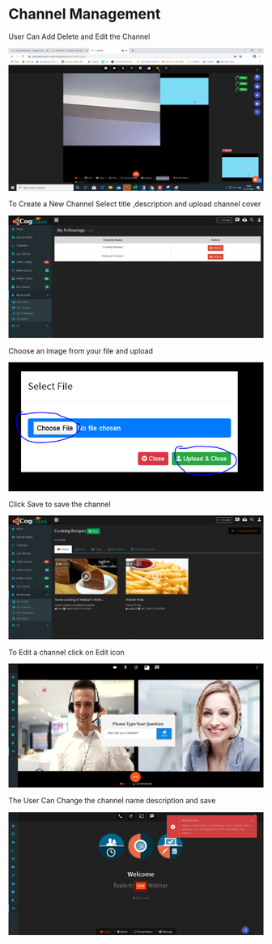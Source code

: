 # Channel Management

User Can Add Delete and Edit the Channel

![](../.gitbook/assets/image%20%28119%29.png)

To Create a New Channel Select title ,description and upload channel cover

![](../.gitbook/assets/image%20%28127%29.png)

Choose an image from your file and upload

![](../.gitbook/assets/image%20%28203%29.png)

Click Save to save the channel

![](../.gitbook/assets/image%20%2828%29.png)

To Edit a channel click on Edit icon

![](../.gitbook/assets/image%20%28168%29.png)

The User Can Change the channel name description and save

![](../.gitbook/assets/image%20%2838%29.png)

